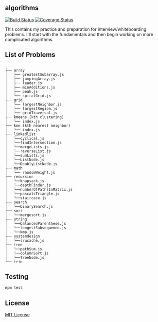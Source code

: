 ## algorithms

[![Build Status](https://travis-ci.org/vinnyoodles/algorithms.svg?branch=master)](https://travis-ci.org/vinnyoodles/algorithms)
[![Coverage Status](https://coveralls.io/repos/github/vinnyoodles/algorithms/badge.svg?branch=master)](https://coveralls.io/github/vinnyoodles/algorithms?branch=master)

This contains my practice and preparation for interview/whiteboarding problems. I'll start with the fundamentals and then begin working on more complicated algorithms.

## List of Problems
```
.
├── array
│   ├── greatestSubarray.js
│   ├── jumpingArray.js
│   ├── leader.js
│   ├── minAdditions.js
│   ├── peak.js
│   └── spiralGrid.js
├── grid
│   └── largestNeighbor.js
│   └── largestRegion.js
│   └── gridTraversal.js
├── kmeans (kth clustering)
│   └── index.js
├── knn (kth nearest neighbor)
│   └── index.js
├── linkedlist
│   └──cyclical.js
│   └──findIntersection.js
│   └──mergeLists.js
│   └──reverseList.js
│   └──sumLists.js
│   └──ListNode.js
│   └──DoublyListNode.js
├── math
│   └── randomWeight.js
├── recursion
│   └──knapsack.js
│   └──depthFinder.js
│   └──numberOfPathsInMatrix.js
│   └──pascalsTriangle.js
│   └──staircase.js
├── search
│   └──binarySearch.js
├── sort
│   └──mergesort.js
├── string
│   └──balancedParenthese.js
│   └──longestSubsequence.js
│   └──kmp.js
├── systemdesign
│   └──lrucache.js
├── tree
│   └──pathSum.js
│   └──columnSort.js
│   └──TreeNode.js
└── trie
```

## Testing

```javascript
npm test
```


## License
[MIT License](https://github.com/vinnyoodles/algorithms/blob/master/LICENSE)
